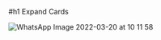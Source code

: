 #h1 Expand Cards

![WhatsApp Image 2022-03-20 at 10 11 58](https://user-images.githubusercontent.com/46694915/159164860-b13dd77f-a861-4ded-bc7c-6c65468690e6.jpeg)

